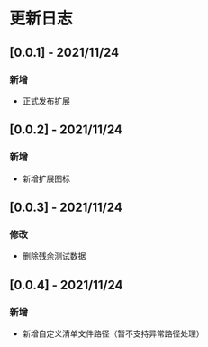 # 更新日志

## [0.0.1] - 2021/11/24

### 新增

- 正式发布扩展

## [0.0.2] - 2021/11/24

### 新增

- 新增扩展图标

## [0.0.3] - 2021/11/24

### 修改

- 删除残余测试数据

## [0.0.4] - 2021/11/24

### 新增

- 新增自定义清单文件路径（暂不支持异常路径处理）

<!-- 
# 模板

## [版本号] - 更新日期

### 新增

### 修改

### 移除
-->